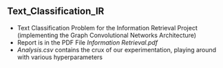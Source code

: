 ## Text_Classification_IR
- Text Classification Problem for the Information Retrieval Project (implementing the Graph Convolutional Networks Architecture)
- Report is in the PDF File *Information Retrieval.pdf*
- *Analysis.csv* contains the crux of our experimentation, playing around with various hyperparameters
